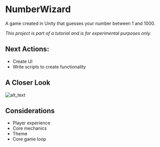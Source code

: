 # NumberWizard
A game created in Unity that guesses your number between 1 and 1000. 

*This project is part of a tutorial and is for experimental purposes only.*

## Next Actions:
- Create UI
- Write scripts to create functionality

## A Closer Look
![alt_text](https://github.com/pippom/NumberWizard/blob/master/Screenshots/PlayAgain_1.png)

## Considerations
- Player experience
- Core mechanics
- Theme
- Core game loop
